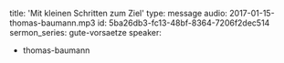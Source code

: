 title: 'Mit kleinen  Schritten zum Ziel'
type: message
audio: 2017-01-15-thomas-baumann.mp3
id: 5ba26db3-fc13-48bf-8364-7206f2dec514
sermon_series: gute-vorsaetze
speaker:
  - thomas-baumann

